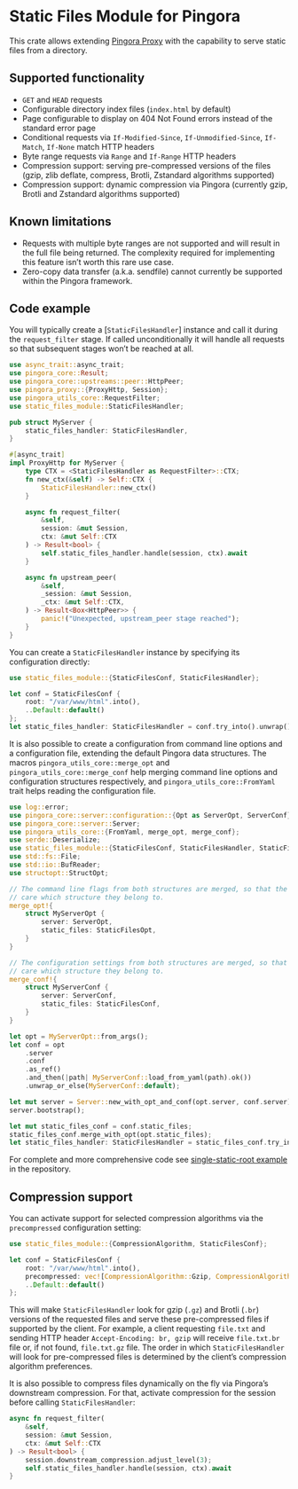 # Static Files Module for Pingora

This crate allows extending [Pingora Proxy](https://github.com/cloudflare/pingora) with the
capability to serve static files from a directory.

## Supported functionality

* `GET` and `HEAD` requests
* Configurable directory index files (`index.html` by default)
* Page configurable to display on 404 Not Found errors instead of the standard error page
* Conditional requests via `If-Modified-Since`, `If-Unmodified-Since`, `If-Match`, `If-None`
  match HTTP headers
* Byte range requests via `Range` and `If-Range` HTTP headers
* Compression support: serving pre-compressed versions of the files (gzip, zlib deflate,
  compress, Brotli, Zstandard algorithms supported)
* Compression support: dynamic compression via Pingora (currently gzip, Brotli and Zstandard
  algorithms supported)

## Known limitations

* Requests with multiple byte ranges are not supported and will result in the full file being
  returned. The complexity required for implementing this feature isn’t worth this rare use case.
* Zero-copy data transfer (a.k.a. sendfile) cannot currently be supported within the Pingora
  framework.

## Code example

You will typically create a [`StaticFilesHandler`] instance and call it during the
`request_filter` stage. If called unconditionally it will handle all requests so that
subsequent stages won’t be reached at all.

```rust
use async_trait::async_trait;
use pingora_core::Result;
use pingora_core::upstreams::peer::HttpPeer;
use pingora_proxy::{ProxyHttp, Session};
use pingora_utils_core::RequestFilter;
use static_files_module::StaticFilesHandler;

pub struct MyServer {
    static_files_handler: StaticFilesHandler,
}

#[async_trait]
impl ProxyHttp for MyServer {
    type CTX = <StaticFilesHandler as RequestFilter>::CTX;
    fn new_ctx(&self) -> Self::CTX {
        StaticFilesHandler::new_ctx()
    }

    async fn request_filter(
        &self,
        session: &mut Session,
        ctx: &mut Self::CTX
    ) -> Result<bool> {
        self.static_files_handler.handle(session, ctx).await
    }

    async fn upstream_peer(
        &self,
        _session: &mut Session,
        _ctx: &mut Self::CTX,
    ) -> Result<Box<HttpPeer>> {
        panic!("Unexpected, upstream_peer stage reached");
    }
}
```

You can create a `StaticFilesHandler` instance by specifying its configuration directly:

```rust
use static_files_module::{StaticFilesConf, StaticFilesHandler};

let conf = StaticFilesConf {
    root: "/var/www/html".into(),
    ..Default::default()
};
let static_files_handler: StaticFilesHandler = conf.try_into().unwrap();
```
It is also possible to create a configuration from command line options and a configuration
file, extending the default Pingora data structures. The macros
`pingora_utils_core::merge_opt` and `pingora_utils_core::merge_conf` help merging command
line options and configuration structures respectively, and `pingora_utils_core::FromYaml`
trait helps reading the configuration file.

```rust
use log::error;
use pingora_core::server::configuration::{Opt as ServerOpt, ServerConf};
use pingora_core::server::Server;
use pingora_utils_core::{FromYaml, merge_opt, merge_conf};
use serde::Deserialize;
use static_files_module::{StaticFilesConf, StaticFilesHandler, StaticFilesOpt};
use std::fs::File;
use std::io::BufReader;
use structopt::StructOpt;

// The command line flags from both structures are merged, so that the user doesn't need to
// care which structure they belong to.
merge_opt!{
    struct MyServerOpt {
        server: ServerOpt,
        static_files: StaticFilesOpt,
    }
}

// The configuration settings from both structures are merged, so that the user doesn't need to
// care which structure they belong to.
merge_conf!{
    struct MyServerConf {
        server: ServerConf,
        static_files: StaticFilesConf,
    }
}

let opt = MyServerOpt::from_args();
let conf = opt
    .server
    .conf
    .as_ref()
    .and_then(|path| MyServerConf::load_from_yaml(path).ok())
    .unwrap_or_else(MyServerConf::default);

let mut server = Server::new_with_opt_and_conf(opt.server, conf.server);
server.bootstrap();

let mut static_files_conf = conf.static_files;
static_files_conf.merge_with_opt(opt.static_files);
let static_files_handler: StaticFilesHandler = static_files_conf.try_into().unwrap();
```

For complete and more comprehensive code see [single-static-root example](https://github.com/palant/pingora-utils/tree/main/examples/single-static-root) in the repository.

## Compression support

You can activate support for selected compression algorithms via the `precompressed` configuration setting:

```rust
use static_files_module::{CompressionAlgorithm, StaticFilesConf};

let conf = StaticFilesConf {
    root: "/var/www/html".into(),
    precompressed: vec![CompressionAlgorithm::Gzip, CompressionAlgorithm::Brotli],
    ..Default::default()
};
```

This will make `StaticFilesHandler` look for gzip (`.gz`) and Brotli (`.br`) versions of the requested files and serve these pre-compressed files if supported by the client. For example, a client requesting `file.txt` and sending HTTP header `Accept-Encoding: br, gzip` will receive `file.txt.br` file or, if not found, `file.txt.gz` file. The order in which `StaticFilesHandler` will look for pre-compressed files is determined by the client’s compression algorithm preferences.

It is also possible to compress files dynamically on the fly via Pingora’s downstream compression. For that, activate compression for the session before calling `StaticFilesHandler`:

```rust
async fn request_filter(
    &self,
    session: &mut Session,
    ctx: &mut Self::CTX
) -> Result<bool> {
    session.downstream_compression.adjust_level(3);
    self.static_files_handler.handle(session, ctx).await
}
```
